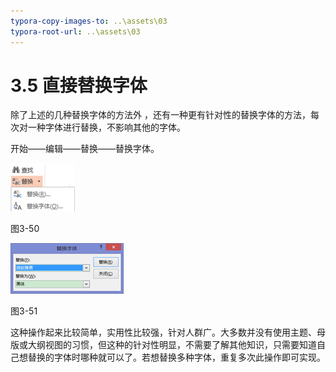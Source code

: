 ```yaml
---
typora-copy-images-to: ..\assets\03
typora-root-url: ..\assets\03
---
```


# 3.5  直接替换字体

除了上述的几种替换字体的方法外 ，还有一种更有针对性的替换字体的方法，每次对一种字体进行替换，不影响其他的字体。

开始——编辑——替换——替换字体。

![img](../../.gitbook/assets/image062%20%281%29.png)

图3-50

![img](../../.gitbook/assets/image063.png)

图3-51

这种操作起来比较简单，实用性比较强，针对人群广。大多数并没有使用主题、母版或大纲视图的习惯，但这种的针对性明显，不需要了解其他知识，只需要知道自己想替换的字体时哪种就可以了。若想替换多种字体，重复多次此操作即可实现。

